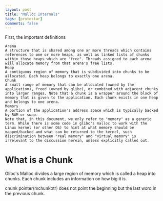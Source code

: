 ```yaml
---
layout: post
title: "Malloc Internals"
tags: [protostar]
comments: false
---
```


First, the important definitions

```
Arena
A structure that is shared among one or more threads which contains references to one or more heaps, as well as linked lists of chunks within those heaps which are "free". Threads assigned to each arena will allocate memory from that arena's free lists.
Heap
A contiguous region of memory that is subdivided into chunks to be allocated. Each heap belongs to exactly one arena.
Chunk
A small range of memory that can be allocated (owned by the application), freed (owned by glibc), or combined with adjacent chunks into larger ranges. Note that a chunk is a wrapper around the block of memory that is given to the application. Each chunk exists in one heap and belongs to one arena.
Memory
A portion of the application's address space which is typically backed by RAM or swap.
Note that, in this document, we only refer to "memory" as a generic term. While there is some code in glibc's malloc to work with the Linux kernel (or other OS) to hint at what memory should be mapped/backed and what can be returned to the kernel, such discrimination between "real memory" and "virtual memory" is irrelevant to the discussion herein, unless explicitly called out.
```

# What is a Chunk

Glibc's Malloc divides a large region of memory which is called a heap into chunks. Each chunk includes an information on how big it is. 

chunk pointer(mchunkptr) does not point the beginning but the last word in the previous chunk.

